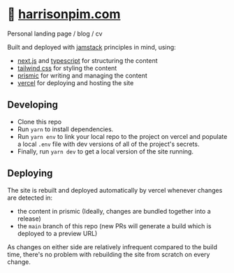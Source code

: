 # :wave: [harrisonpim.com](https://harrisonpim.com/)

Personal landing page / blog / cv

Built and deployed with [jamstack](https://jamstack.org/) principles in mind, using:

- [next.js](https://nextjs.org/) and [typescript](https://www.typescriptlang.org/) for structuring the content
- [tailwind css](https://tailwindcss.com/) for styling the content
- [prismic](https://prismic.io/) for writing and managing the content
- [vercel](https://vercel.com/) for deploying and hosting the site

## Developing

- Clone this repo
- Run `yarn` to install dependencies.
- Run `yarn env` to link your local repo to the project on vercel and populate a local `.env` file with dev versions of all of the project's secrets.
- Finally, run `yarn dev` to get a local version of the site running.

## Deploying

The site is rebuilt and deployed automatically by vercel whenever changes are detected in:

- the content in prismic (Ideally, changes are bundled together into a release)
- the `main` branch of this repo (new PRs will generate a build which is deployed to a preview URL)

As changes on either side are relatively infrequent compared to the build time, there's no problem with rebuilding the site from scratch on every change.
